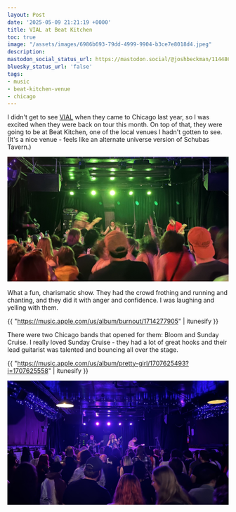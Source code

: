 ```yaml
---
layout: Post
date: '2025-05-09 21:21:19 +0000'
title: VIAL at Beat Kitchen
toc: true
image: "/assets/images/6986b693-79dd-4999-9904-b3ce7e8018d4.jpeg"
description:
mastodon_social_status_url: https://mastodon.social/@joshbeckman/114486155473462677
bluesky_status_url: 'false'
tags:
- music
- beat-kitchen-venue
- chicago
---
```


I didn't get to see [VIAL](https://www.vialband.com/) when they came to Chicago last year, so I was excited  when they were back on tour this month. On top of that, they were going to be at Beat Kitchen, one of the local venues I hadn't gotten to see. (It's a nice venue - feels like an alternate universe version of Schubas Tavern.)

![VIAL](/assets/images/6986b693-79dd-4999-9904-b3ce7e8018d4.jpeg)

What a fun, charismatic show. They had the crowd frothing and running and chanting, and they did it with anger and confidence. I was laughing and yelling with them.

{{ "https://music.apple.com/us/album/burnout/1714277905" | itunesify }}

There were two Chicago bands that opened for them: Bloom and Sunday Cruise. I really loved Sunday Cruise - they had a lot of great hooks and their lead guitarist was talented and bouncing all over the stage.

{{ "https://music.apple.com/us/album/pretty-girl/1707625493?i=1707625558" | itunesify }}

![Sunday Cruise](/assets/images/819e4fb8-65b3-42b1-98ba-27609585833f.jpeg)
